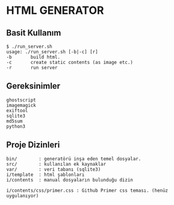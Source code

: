 # HTML GENERATOR
## Basit Kullanım
```
$ ./run_server.sh 
usage: ./run_server.sh [-b|-c] [r]
-b       build html.
-c       create static contents (as image etc.)
-r       run server
```

## Gereksinimler
```
ghostscript
imagemagick
exiftool
sqlite3
md5sum 
python3
```

## Proje Dizinleri

```
bin/        : generatörü inşa eden temel dosyalar.
src/        : kullanılan ek kaynaklar
var/        : veri tabanı (sqlite3)
i/template  : html şablonları
i/contents  : manual dosyaların bulunduğu dizin

i/contents/css/primer.css : Github Primer css teması. (henüz uygulanıyor)
```
